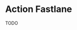 # Action Fastlane

<!--
https://github.com/givtnl/Givt.App.Flutter/blob/pre-main/.github/workflows/ios.yml
https://github.com/daniele-athome/airborne/blob/master/.github/workflows/ios.yml
https://github.com/MirrikhSoftware/Yasin-flutter/blob/main/.github/workflows/flutter_ci_cd.yml
https://github.com/AnthonyAniobi/Solar_Consult-mobile/blob/main/.github/workflows/release.yml
-->

<!--
KNOWN_HOSTS
ssh-keyscan github.com | pbcopy -

https://docs.fastlane.tools/actions/setup_ci/

**Refer:** `./.fastlane/Fastfile`

```ruby
if is_ci
  puts 'Running on CI!'

  setup_ci force: true
end
```
-->

<!--
```yml
---
name: iOS Deploy

on:
  push:
    branches:
      - master

jobs:
  build:
    runs-on: macOS-latest

    steps:
      - uses: actions/checkout@v2

      - name: Set up Ruby
        uses: actions/setup-ruby@v1
        with:
          ruby-version: 2.7

      - name: Install SSH key
        uses: shimataro/ssh-key-action@v2
        with:
          key: ${{ secrets.SSH_KEY }}
          known_hosts: ${{ secrets.KNOWN_HOSTS }}

      - name: Set up Fastlane
        run: bundle install

      - name: Build & Deploy to Firebase
        run: bundle exec fastlane firebase
        env:
          FIREBASE_TOKEN: ${{ secrets.FIREBASE_TOKEN }}
          FIREBASE_APP_ID: ${{ secrets.FIREBASE_APP_ID }}
          FIREBASE_TESTERS: ${{ secrets.FIREBASE_TESTERS }}
          FIREBASE_TEST_GROUP: ${{ secrets.FIREBASE_TEST_GROUP }}
```
-->

TODO
